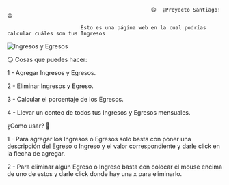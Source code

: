                                                    😄  ¡Proyecto Santiago!  😄

                            Esto es una página web en la cual podrías calcular cuáles son tus Ingresos


![Ingresos y Egresos](https://user-images.githubusercontent.com/66681577/181090024-13268ee0-b1f0-4253-90da-eaa743cb0cc1.PNG)



😏 Cosas que puedes hacer: 

1 - Agregar Ingresos y Egresos. 

2 - Eliminar Ingresos y Egreso. 

3 - Calcular el porcentaje de los Egresos.

4 - Llevar un conteo de todos tus Ingresos y Egresos mensuales.



¿Como usar? 🤔

1 - Para agregar los Ingresos o Egresos solo basta con poner una descripción del Egreso o Ingreso y el valor correspondiente y darle click en la flecha de agregar.

2 - Para eliminar algún Egreso o Ingreso basta con colocar el mouse encima de uno de estos y darle click donde hay una x para eliminarlo.
